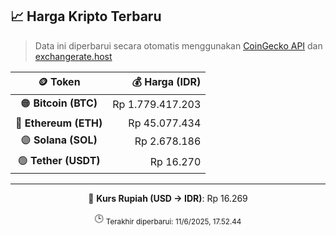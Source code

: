 

<!-- HARGA_KRIPTO -->
## 📈 Harga Kripto Terbaru

> Data ini diperbarui secara otomatis menggunakan [CoinGecko API](https://www.coingecko.com/) dan [exchangerate.host](https://exchangerate.host/)

<div align="center">

| 🪙 Token | 💰 Harga (IDR) |
|:------:|---------------:|
| 🟠 **Bitcoin (BTC)**   | Rp 1.779.417.203 |
| 🔵 **Ethereum (ETH)**  | Rp 45.077.434 |
| 🟣 **Solana (SOL)**    | Rp 2.678.186 |
| 🟢 **Tether (USDT)**   | Rp 16.270 |

---

💱 **Kurs Rupiah (USD → IDR)**: Rp 16.269

🕒 <sub>Terakhir diperbarui: 11/6/2025, 17.52.44</sub>

</div>
<!-- /HARGA_KRIPTO -->